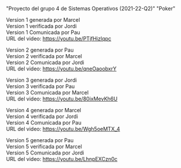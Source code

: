 "Proyecto del grupo 4 de Sistemas Operativos (2021-22-Q2)" 
"Poker" 

Version 1 generada por Marcel   
Version 1 verificada por Jordi    
Version 1 Comunicada por Pau     
URL del video: https://youtu.be/PTjfHizlqpc      

Version 2 generada por Pau                 
Version 2 verificada por Marcel                
Version 2 Comunicada por Jordi                 
URL del video: https://youtu.be/qneOaoobxrY

Version 3 generada por Jordi                                    
Version 3 verificada por Pau                                 
Version 3 Comunicada por Marcel                         
URL del video: https://youtu.be/80ixMevKh6U                           

Version 4 generada por Marcel                                    
Version 4 verificada por Jordi                                 
Version 4 Comunicada por Pau                         
URL del video: https://youtu.be/Wgh5oeMTX_4             

Version 5 generada por Pau                                    
Version 5 verificada por Marcel                                 
Version 5 Comunicada por Jordi                         
URL del video: https://youtu.be/LhnpEXCzn0c
